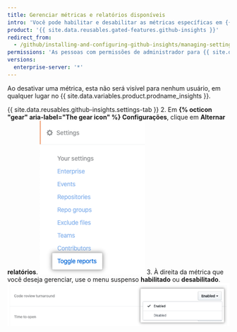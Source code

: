 ```yaml
---
title: Gerenciar métricas e relatórios disponíveis
intro: 'Você pode habilitar e desabilitar as métricas específicas em {{ site.data.variables.product.prodname_insights }}.'
product: '{{ site.data.reusables.gated-features.github-insights }}'
redirect_from:
  - /github/installing-and-configuring-github-insights/managing-settings-in-github-insights
permissions: 'As pessoas com permissões de administrador para {{ site.data.variables.product.prodname_insights }} podem gerenciar métricas e relatórios disponíveis.'
versions:
  enterprise-server: '*'
---
```


Ao desativar uma métrica, esta não será visível para nenhum usuário, em qualquer lugar no {{ site.data.variables.product.prodname_insights }}.

{{ site.data.reusables.github-insights.settings-tab }}
2. Em **{% octicon "gear" aria-label="The gear icon" %} Configurações**, clique em **Alternar relatórios**. ![Aba de relatórios de alternância](/assets/images/help/insights/toggle-reports-tab.png)
3. À direita da métrica que você deseja gerenciar, use o menu suspenso **habilitado** ou **desabilitado**. ![Menu suspenso para a métrica de alternância](/assets/images/help/insights/toggle-report-drop-down.png)

